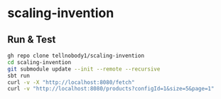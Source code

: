 # scaling-invention

## Run & Test

```sh
gh repo clone tellnobody1/scaling-invention
cd scaling-invention
git submodule update --init --remote --recursive
sbt run
curl -v -X "http://localhost:8080/fetch"
curl -v "http://localhost:8080/products?configId=1&size=5&page=1"
```
